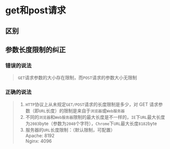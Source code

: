 # get和post请求

## 区别

## 参数长度限制的纠正

### 错误的说法

> `GET`请求参数的大小存在限制，而`POST`请求的参数大小无限制

### 正确的说法

> 1. `HTTP`协议上从未规定`GET/POST`请求的长度限制是多少，对 GET 请求参数（即`URL`长度）的限制是来自于`浏览器`或`Web服务器`
> 2. 不同的`浏览器`和`Web服务器`限制的最大长度是不一样的，`IE`下`URL`最大长度为`2083`byte（参数为`2048`个字符），`Chrome`下`URL`最大长度`8182`byte
> 3. 服务器的`URL`长度限制：（默认限制，可配置）  
> Apache: 8192  
> Nginx: 4096
